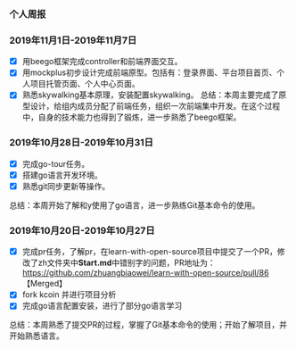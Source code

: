 ### 个人周报

### 2019年11月1日-2019年11月7日
- [x] 用beego框架完成controller和前端界面交互。
- [x] 用mockplus初步设计完成前端原型。包括有：登录界面、平台项目首页、个人项目托管页面、个人中心页面。
- [x] 熟悉skywalking基本原理，安装配置skywalking。
总结：本周主要完成了原型设计，给组内成员分配了前端任务，组织一次前端集中开发。在这个过程中，自身的技术能力也得到了锻炼，进一步熟悉了beego框架。

### 2019年10月28日-2019年10月31日
- [x]  完成go-tour任务。
- [x] 搭建go语言开发环境。
- [x] 熟悉git同步更新等操作。

总结：本周开始了解和y使用了go语言，进一步熟练Git基本命令的使用。

### 2019年10月20日-2019年10月27日

- [x]  完成pr任务，了解pr，在learn-with-open-source项目中提交了一个PR，修改了zh文件夹中**Start.md**中错别字的问题，PR地址为：https://github.com/zhuangbiaowei/learn-with-open-source/pull/86  【Merged】
- [x] fork kcoin 并进行项目分析
- [x] 完成go语言配置安装，进行了部分go语言学习

总结：本周熟悉了提交PR的过程，掌握了Git基本命令的使用；开始了解项目，并开始熟悉语言。


